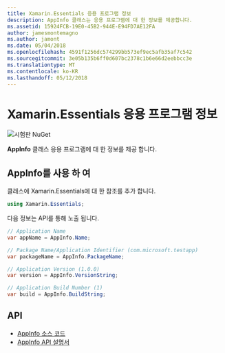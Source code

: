 ```yaml
---
title: Xamarin.Essentials 응용 프로그램 정보
description: AppInfo 클래스는 응용 프로그램에 대 한 정보를 제공합니다.
ms.assetid: 15924FCB-19E0-45B2-944E-E94FD7AE12FA
author: jamesmontemagno
ms.author: jamont
ms.date: 05/04/2018
ms.openlocfilehash: 4591f1256dc574299bb573ef9ec5afb35af7c542
ms.sourcegitcommit: 3e05b135b6ff0d607bc2378c1b6e66d2eebbcc3e
ms.translationtype: MT
ms.contentlocale: ko-KR
ms.lasthandoff: 05/12/2018
---
```

# <a name="xamarinessentials-app-information"></a>Xamarin.Essentials 응용 프로그램 정보

![시험판 NuGet](~/media/shared/pre-release.png)

**AppInfo** 클래스 응용 프로그램에 대 한 정보를 제공 합니다.

## <a name="using-appinfo"></a>AppInfo를 사용 하 여

클래스에 Xamarin.Essentials에 대 한 참조를 추가 합니다.

```csharp
using Xamarin.Essentials;
```

다음 정보는 API를 통해 노출 됩니다.

```csharp
// Application Name
var appName = AppInfo.Name;

// Package Name/Application Identifier (com.microsoft.testapp)
var packageName = AppInfo.PackageName;

// Application Version (1.0.0)
var version = AppInfo.VersionString;

// Application Build Number (1)
var build = AppInfo.BuildString;
```

## <a name="api"></a>API

- [AppInfo 소스 코드](https://github.com/xamarin/Essentials/tree/master/Xamarin.Essentials/AppInfo)
- [AppInfo API 설명서](xref:Xamarin.Essentials.AppInfo)
